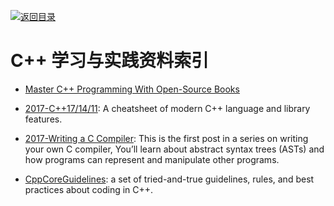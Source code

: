 [![返回目录](https://parg.co/UGo)](https://github.com/wxyyxc1992/Awesome-Links)

# C++ 学习与实践资料索引

* [Master C++ Programming With Open-Source Books](https://www.ossblog.org/master-c-programming-with-open-source-books/)

* [2017-C++17/14/11](https://parg.co/b1f): A cheatsheet of modern C++ language and library features.

* [2017-Writing a C Compiler](https://parg.co/Upi): This is the first post in a series on writing your own C compiler, You’ll learn about abstract syntax trees (ASTs) and how programs can represent and manipulate other programs.

* [CppCoreGuidelines](https://github.com/isocpp/CppCoreGuidelines): a set of tried-and-true guidelines, rules, and best practices about coding in C++.
